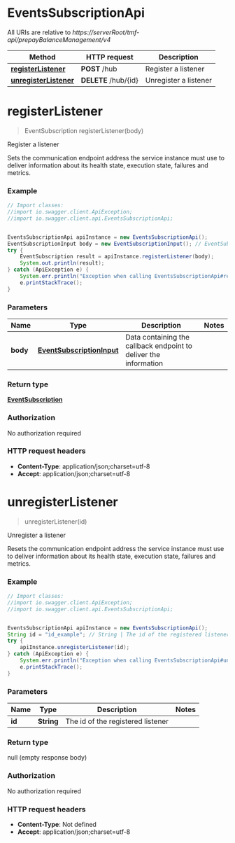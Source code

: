 # EventsSubscriptionApi

All URIs are relative to *https://serverRoot/tmf-api/prepayBalanceManagement/v4*

Method | HTTP request | Description
------------- | ------------- | -------------
[**registerListener**](EventsSubscriptionApi.md#registerListener) | **POST** /hub | Register a listener
[**unregisterListener**](EventsSubscriptionApi.md#unregisterListener) | **DELETE** /hub/{id} | Unregister a listener

<a name="registerListener"></a>
# **registerListener**
> EventSubscription registerListener(body)

Register a listener

Sets the communication endpoint address the service instance must use to deliver information about its health state, execution state, failures and metrics.

### Example
```java
// Import classes:
//import io.swagger.client.ApiException;
//import io.swagger.client.api.EventsSubscriptionApi;


EventsSubscriptionApi apiInstance = new EventsSubscriptionApi();
EventSubscriptionInput body = new EventSubscriptionInput(); // EventSubscriptionInput | Data containing the callback endpoint to deliver the information
try {
    EventSubscription result = apiInstance.registerListener(body);
    System.out.println(result);
} catch (ApiException e) {
    System.err.println("Exception when calling EventsSubscriptionApi#registerListener");
    e.printStackTrace();
}
```

### Parameters

Name | Type | Description  | Notes
------------- | ------------- | ------------- | -------------
 **body** | [**EventSubscriptionInput**](EventSubscriptionInput.md)| Data containing the callback endpoint to deliver the information |

### Return type

[**EventSubscription**](EventSubscription.md)

### Authorization

No authorization required

### HTTP request headers

 - **Content-Type**: application/json;charset=utf-8
 - **Accept**: application/json;charset=utf-8

<a name="unregisterListener"></a>
# **unregisterListener**
> unregisterListener(id)

Unregister a listener

Resets the communication endpoint address the service instance must use to deliver information about its health state, execution state, failures and metrics.

### Example
```java
// Import classes:
//import io.swagger.client.ApiException;
//import io.swagger.client.api.EventsSubscriptionApi;


EventsSubscriptionApi apiInstance = new EventsSubscriptionApi();
String id = "id_example"; // String | The id of the registered listener
try {
    apiInstance.unregisterListener(id);
} catch (ApiException e) {
    System.err.println("Exception when calling EventsSubscriptionApi#unregisterListener");
    e.printStackTrace();
}
```

### Parameters

Name | Type | Description  | Notes
------------- | ------------- | ------------- | -------------
 **id** | **String**| The id of the registered listener |

### Return type

null (empty response body)

### Authorization

No authorization required

### HTTP request headers

 - **Content-Type**: Not defined
 - **Accept**: application/json;charset=utf-8

